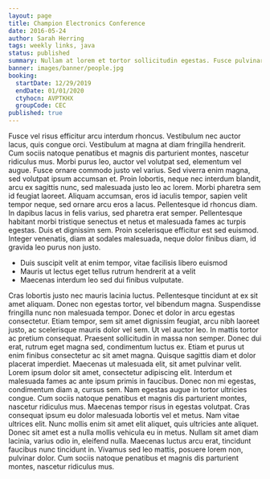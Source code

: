 ```yaml
---
layout: page
title: Champion Electronics Conference
date: 2016-05-24
author: Sarah Herring
tags: weekly links, java
status: published
summary: Nullam at lorem et tortor sollicitudin egestas. Fusce pulvinar mi.
banner: images/banner/people.jpg
booking:
  startDate: 12/29/2019
  endDate: 01/01/2020
  ctyhocn: AVPTKHX
  groupCode: CEC
published: true
---
```

Fusce vel risus efficitur arcu interdum rhoncus. Vestibulum nec auctor lacus, quis congue orci. Vestibulum at magna at diam fringilla hendrerit. Cum sociis natoque penatibus et magnis dis parturient montes, nascetur ridiculus mus. Morbi purus leo, auctor vel volutpat sed, elementum vel augue. Fusce ornare commodo justo vel varius. Sed viverra enim magna, sed volutpat ipsum accumsan et. Proin lobortis, neque nec interdum blandit, arcu ex sagittis nunc, sed malesuada justo leo ac lorem. Morbi pharetra sem id feugiat laoreet. Aliquam accumsan, eros id iaculis tempor, sapien velit tempor neque, sed ornare arcu eros a lacus. Pellentesque id rhoncus diam. In dapibus lacus in felis varius, sed pharetra erat semper. Pellentesque habitant morbi tristique senectus et netus et malesuada fames ac turpis egestas. Duis et dignissim sem. Proin scelerisque efficitur est sed euismod. Integer venenatis, diam at sodales malesuada, neque dolor finibus diam, id gravida leo purus non justo.

* Duis suscipit velit at enim tempor, vitae facilisis libero euismod
* Mauris ut lectus eget tellus rutrum hendrerit at a velit
* Maecenas interdum leo sed dui finibus vulputate.

Cras lobortis justo nec mauris lacinia luctus. Pellentesque tincidunt at ex sit amet aliquam. Donec non egestas tortor, vel bibendum magna. Suspendisse fringilla nunc non malesuada tempor. Donec et dolor in arcu egestas consectetur. Etiam tempor, sem sit amet dignissim feugiat, arcu nibh laoreet justo, ac scelerisque mauris dolor vel sem. Ut vel auctor leo. In mattis tortor ac pretium consequat. Praesent sollicitudin in massa non semper. Donec dui erat, rutrum eget magna sed, condimentum luctus ex. Etiam et purus ut enim finibus consectetur ac sit amet magna. Quisque sagittis diam et dolor placerat imperdiet. Maecenas ut malesuada elit, sit amet pulvinar velit.
Lorem ipsum dolor sit amet, consectetur adipiscing elit. Interdum et malesuada fames ac ante ipsum primis in faucibus. Donec non mi egestas, condimentum diam a, cursus sem. Nam egestas augue in tortor ultricies congue. Cum sociis natoque penatibus et magnis dis parturient montes, nascetur ridiculus mus. Maecenas tempor risus in egestas volutpat. Cras consequat ipsum eu dolor malesuada lobortis vel et metus. Nam vitae ultrices elit. Nunc mollis enim sit amet elit aliquet, quis ultricies ante aliquet. Donec sit amet est a nulla mollis vehicula eu in metus. Nullam sit amet diam lacinia, varius odio in, eleifend nulla. Maecenas luctus arcu erat, tincidunt faucibus nunc tincidunt in. Vivamus sed leo mattis, posuere lorem non, pulvinar dolor. Cum sociis natoque penatibus et magnis dis parturient montes, nascetur ridiculus mus.
